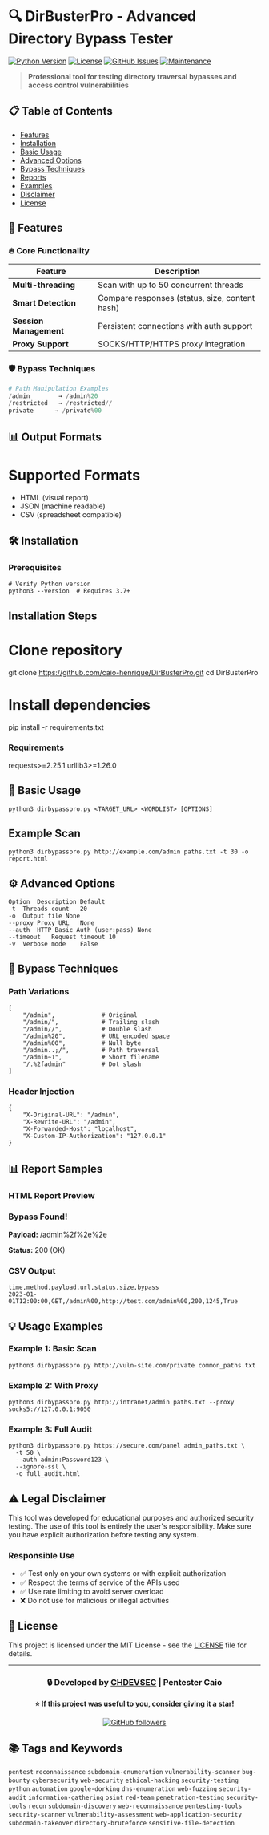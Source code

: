 # 🔍 DirBusterPro - Advanced Directory Bypass Tester

[![Python Version](https://img.shields.io/badge/python-3.7%2B-blue.svg)](https://www.python.org/downloads/)
[![License](https://img.shields.io/badge/license-MIT-green.svg)](LICENSE)
[![GitHub Issues](https://img.shields.io/github/issues/caio-henrique/dirbypasspro.svg)](https://github.com/caio-henrique/dirbypasspro/issues)
[![Maintenance](https://img.shields.io/badge/Maintained%3F-yes-green.svg)](https://github.com/caio-henrique/dirbypasspro/graphs/commit-activity)

> **Professional tool for testing directory traversal bypasses and access control vulnerabilities**

## 📋 Table of Contents
- [Features](#-features)
- [Installation](#-installation)
- [Basic Usage](#-basic-usage)
- [Advanced Options](#-advanced-options)
- [Bypass Techniques](#-bypass-techniques)
- [Reports](#-reports)
- [Examples](#-examples)
- [Disclaimer](#-disclaimer)
- [License](#-license)

## 🚀 Features

### 🔥 Core Functionality
| Feature | Description |
|---------|-------------|
| **Multi-threading** | Scan with up to 50 concurrent threads |
| **Smart Detection** | Compare responses (status, size, content hash) |
| **Session Management** | Persistent connections with auth support |
| **Proxy Support** | SOCKS/HTTP/HTTPS proxy integration |

### 🛡️ Bypass Techniques
```python
# Path Manipulation Examples
/admin        → /admin%20
/restricted   → /restricted//
private      → /private%00
```

## 📊 Output Formats
# Supported Formats
- HTML (visual report)
- JSON (machine readable)
- CSV (spreadsheet compatible)


## 🛠️ Installation
### Prerequisites
```
# Verify Python version
python3 --version  # Requires 3.7+
```

## Installation Steps
# Clone repository
git clone https://github.com/caio-henrique/DirBusterPro.git
cd DirBusterPro

# Install dependencies
pip install -r requirements.txt

### Requirements
requests>=2.25.1
urllib3>=1.26.0


## 🎯 Basic Usage

```
python3 dirbypasspro.py <TARGET_URL> <WORDLIST> [OPTIONS]
```

## Example Scan
```
python3 dirbypasspro.py http://example.com/admin paths.txt -t 30 -o report.html
```

## ⚙️ Advanced Options
```
Option	Description	Default
-t	Threads count	20
-o	Output file	None
--proxy	Proxy URL	None
--auth	HTTP Basic Auth (user:pass)	None
--timeout	Request timeout	10
-v	Verbose mode	False
```

## 🔧 Bypass Techniques
### Path Variations
```
[
    "/admin",             # Original
    "/admin/",            # Trailing slash
    "/admin//",           # Double slash
    "/admin%20",          # URL encoded space
    "/admin%00",          # Null byte
    "/admin..;/",         # Path traversal
    "/admin~1",           # Short filename
    "/.%2fadmin"          # Dot slash
]
```

### Header Injection
```
{
    "X-Original-URL": "/admin",
    "X-Rewrite-URL": "/admin",
    "X-Forwarded-Host": "localhost",
    "X-Custom-IP-Authorization": "127.0.0.1"
}
```

## 📊 Report Samples
### **HTML Report Preview**

<div class="vulnerability">
  <h3>Bypass Found!</h3>
  <p><strong>Payload:</strong> /admin%2f%2e%2e</p>
  <p><strong>Status:</strong> 200 (OK)</p>
</div>

### CSV Output
```
time,method,payload,url,status,size,bypass
2023-01-01T12:00:00,GET,/admin%00,http://test.com/admin%00,200,1245,True
```

## 💡 Usage Examples

### Example 1: Basic Scan
```
python3 dirbypasspro.py http://vuln-site.com/private common_paths.txt
```

### Example 2: With Proxy
```
python3 dirbypasspro.py http://intranet/admin paths.txt --proxy socks5://127.0.0.1:9050
```

### Example 3: Full Audit
```
python3 dirbypasspro.py https://secure.com/panel admin_paths.txt \
  -t 50 \
  --auth admin:Password123 \
  --ignore-ssl \
  -o full_audit.html
```

## ⚠️ Legal Disclaimer

This tool was developed for educational purposes and authorized security testing. The use of this tool is entirely the user's responsibility. Make sure you have explicit authorization before testing any system.

### Responsible Use

- ✅ Test only on your own systems or with explicit authorization
- ✅ Respect the terms of service of the APIs used
- ✅ Use rate limiting to avoid server overload
- ❌ Do not use for malicious or illegal activities

## 📄 License

This project is licensed under the MIT License - see the [LICENSE](LICENSE) file for details.

---

<div align="center">

### 🔒 Developed by [CHDEVSEC](https://github.com/chdevsec) | Pentester Caio

**⭐ If this project was useful to you, consider giving it a star!**

[![GitHub followers](https://img.shields.io/github/followers/chdevsec.svg?style=social&label=Follow)](https://github.com/chdevsec)

</div>

## 📚 Tags and Keywords

`pentest` `reconnaissance` `subdomain-enumeration` `vulnerability-scanner` `bug-bounty` `cybersecurity` `web-security` `ethical-hacking` `security-testing` `python` `automation` `google-dorking` `dns-enumeration` `web-fuzzing` `security-audit` `information-gathering` `osint` `red-team` `penetration-testing` `security-tools` `recon` `subdomain-discovery` `web-reconnaissance` `pentesting-tools` `security-scanner` `vulnerability-assessment` `web-application-security` `subdomain-takeover` `directory-bruteforce` `sensitive-file-detection`

